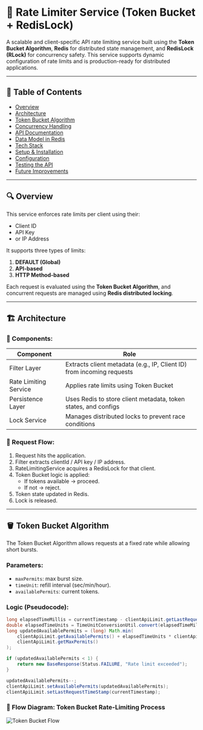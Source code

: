 # 🚦 Rate Limiter Service (Token Bucket + RedisLock)

A scalable and client-specific API rate limiting service built using the **Token Bucket Algorithm**, **Redis** for distributed state management, and **RedisLock (RLock)** for concurrency safety. This service supports dynamic configuration of rate limits and is production-ready for distributed applications.

---

## 📘 Table of Contents

- [Overview](#-overview)
- [Architecture](#-architecture)
- [Token Bucket Algorithm](#-token-bucket-algorithm)
- [Concurrency Handling](#-concurrency-handling)
- [API Documentation](#-api-documentation)
- [Data Model in Redis](#-data-model-in-redis)
- [Tech Stack](#-tech-stack)
- [Setup & Installation](#-setup--installation)
- [Configuration](#-configuration)
- [Testing the API](#-testing-the-api)
- [Future Improvements](#-future-improvements)

---

## 🔍 Overview

This service enforces rate limits per client using their:
- Client ID
- API Key
- or IP Address

It supports three types of limits:
1. **DEFAULT (Global)**
2. **API-based**
3. **HTTP Method-based**

Each request is evaluated using the **Token Bucket Algorithm**, and concurrent requests are managed using **Redis distributed locking**.

---

## 🏗️ Architecture

### 🧱 Components:

| Component       | Role |
|----------------|------|
| Filter Layer    | Extracts client metadata (e.g., IP, Client ID) from incoming requests |
| Rate Limiting Service | Applies rate limits using Token Bucket |
| Persistence Layer | Uses Redis to store client metadata, token states, and configs |
| Lock Service    | Manages distributed locks to prevent race conditions |

### 🔄 Request Flow:

1. Request hits the application.
2. Filter extracts clientId / API key / IP address.
3. RateLimitingService acquires a RedisLock for that client.
4. Token Bucket logic is applied:
   - If tokens available → proceed.
   - If not → reject.
5. Token state updated in Redis.
6. Lock is released.

---

## 🪣 Token Bucket Algorithm

The Token Bucket Algorithm allows requests at a fixed rate while allowing short bursts.

### Parameters:
- `maxPermits`: max burst size.
- `timeUnit`: refill interval (sec/min/hour).
- `availablePermits`: current tokens.

### Logic (Pseudocode):
```java
long elapsedTimeMillis = currentTimestamp - clientApiLimit.getLastRequestTimeStamp();
double elapsedTimeUnits = TimeUnitConversionUtil.convert(elapsedTimeMillis, clientApiLimit.getTimeUnit());
long updatedAvailablePermits = (long) Math.min(
    clientApiLimit.getAvailablePermits() + elapsedTimeUnits * clientApiLimit.getMaxPermits(),
    clientApiLimit.getMaxPermits()
);

if (updatedAvailablePermits < 1) {
    return new BaseResponse(Status.FAILURE, "Rate limit exceeded");
}

updatedAvailablePermits--;
clientApiLimit.setAvailablePermits(updatedAvailablePermits);
clientApiLimit.setLastRequestTimeStamp(currentTimestamp);
```
### 🧭 Flow Diagram: Token Bucket Rate-Limiting Process

![Token Bucket Flow](./assets/token-bucket-flowchart.png)


